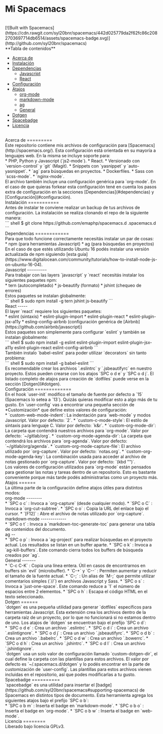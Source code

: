 Mi Spacemacs
=

<br>
[![Built with Spacemacs](https://cdn.rawgit.com/syl20bnr/spacemacs/442d025779da2f62fc86c2082703697714db6514/assets/spacemacs-badge.svg)](http://github.com/syl20bnr/spacemacs)

<br>
<!-- markdown-toc start - Don't edit this section. Run M-x markdown-toc-generate-toc again -->
**Tabla de contenidos**

- [Acerca de](#acerca-de)
- [Instalación](#instalación)
- [Dependencias](#dependencias)
    - [Javascript](#javascript)
    - [React](#react)
- [Configuración](#configuración)
- [Atajos](#atajos)
    - [org-mode](#org-mode)
    - [markdown-mode](#markdown-mode)
    - [ag](#ag)
    - [General](#general)
- [Dotgen](#dotgen)
- [Spacebadge](#spacebadge)
- [Licencia](#licencia)

<!-- markdown-toc end -->

<br>
Acerca de
=========

<br>
Este repositorio contiene mis archivos de configuración para [Spacemacs](http://spacemacs.org/). Esta configuración está orientada en su mayoría a lenguajes web. En la misma se incluye soporte para:

<br>
 * PHP, Python y Javascript (`js2-mode`).
 * React.
 * Versionado con `version-control` y `git` (Magit).
 * Snippets con `yasnippet` y `auto-yasnippet`.
 * `ag` para búsquedas en proyectos.
 * Dockerfiles.
 * Sass con `scss-mode`.
 * `nginx-mode`.

<br>
El archivo también incluye una configuración genérica para `org-mode`. En el caso de que quieras forkear esta configuración tené en cuenta los pasos extra de configuración en la secciones [Dependencias](#dependencias) y [Configuración](#configuración).

<br>
Instalación
===========

<br>
Antes de instalar te conviene realizar un backup de tus archivos de configuración. La instalación se realiza clonando el repo de la siguiente manera:

<br>
``` shell
 $ git clone https://github.com/emaphp/spacemacs.d .spacemacs.d
```

<br>
Dependencias
============

<br>
Para que todo funcione correctamente necesitás instalar un par de cosas:

<br>
 * npm (para herramientas Javascript)
 * ag (para búsquedas en proyectos)

<br>
En el caso de que estés utilizando Ubuntu 16 podés instalar una versión actualizada de npm siguiendo [esta guía](https://www.digitalocean.com/community/tutorials/how-to-install-node-js-on-ubuntu-16-04).

<br>
Javascript
----------

<br>
Para trabajar con las layers `javascript` y `react` necesitás instalar los siguientes paquetes npm:

<br>
 * tern (autocompletado)
 * js-beautify (formato)
 * jshint (chequeo de errores)

<br>
Estos paquetes se instalan globalmente:

<br>
``` shell
 $ sudo npm install -g tern jshint js-beautify
```

<br>
React
-----

<br>
El layer `react` requiere los siguientes paquetes:

<br>
 * eslint (sintaxis)
 * eslint-plugin-import
 * eslint-plugin-react
 * eslint-plugin-jsx-a11y
 * esling-config-airbnb (configuración genérica de [Airbnb](https://github.com/airbnb/javascript))

<br>
Estos paquetes son simplemente para configurar `eslint` y también se instalan globalmente:

<br>
``` shell
 $ sudo npm install -g eslint eslint-plugin-import eslint-plugin-jsx-a11y eslint-plugin-react eslint-config-airbnb
```

<br>
También instalo `babel-eslint` para poder utilizar `decorators` sin tanto problema:

<br>
``` shell
 $ sudo npm install -g babel-eslint
```

<br>
Es recomendable crear los archivos `.eslintrc` y `.jsbeautifyrc` en nuestro proyecto. Estos pueden crearse con los atajos `SPC o d e` y `SPC o d j`. El listado completo de atajos para creación de `dotfiles` puede verse en la sección [Dotgen](#dotgen).

<br>
Configuración
=============

<br>
En el hook `user-init` modifico el tamaño de fuente por defecto a `15` (Spacemacs lo setea a `13`). Quizás quieras modificar esto a algo más de tu gusto. En `user-config` vas a encontrar una pequeña sección de *Customización* que define estos valores de configuración:

<br>
 * `custom-web-mode-indent`: La indentación para `web-mode` y modos Javascript. Valor por defecto: `2`.
 * `custom-c-mode-style`: El estilo de sintaxis para lenguaje C. Valor por defecto: `k&r`.
 * `custom-org-mode-dir`: La carpeta que contendrá nuestros archivos para `org-mode`. Valor por defecto: `~/gitlab/org`.
 * `custom-org-mode-agenda-dir`: La carpeta que contendrá los archivos para `org-agenda`. Valor por defecto: `~/gitlab/org/agenda`.
 * `custom-org-mode-capture-file`: El archivo utilizado por `org-capture`. Valor por defecto: `notas.org`.
 * `custom-org-mode-agenda-key`: La combinación usada para acceder al archivo de notas gestionado por `org-capture`. Valor por defecto: `(kbd "<f12>")`.

<br>
Los valores de configuración utilizados para `org-mode` están pensados para gestionar las notas y tareas dentro de un repositorio. Esto es bastante conveniente porque más tarde podés administrarlas como un proyecto más.

<br>
Atajos
======

<br>
La última parte de la configuración define atajos útiles para distintos modos:

<br>
org-mode
--------

<br>
 * `SPC o c` : Invoca a `org-capture` (desde cualquier modo).
 * `SPC o C` : Invoca a `org-cut-subtree`.
 * `SPC o o` : Copia la URL del enlace bajo el cursor.
 * `[F12]`   : Abre el archivo de notas utilizado por `org-capture`.

<br>
markdown-mode
-------------

<br>
 * `SPC o t` : Invoca a `markdown-toc-generate-toc` para generar una tabla de contenidos del documento.

<br>
ag
--

<br>
 * `SPC o p` : Invoca a `ag-project` para realizar búsquedas en el proyecto actual. Los resultados se listan en un buffer aparte.
 * `SPC o k` : Invoca a `ag-kill-buffers`. Este comando cierra todos los buffers de búsqueda creados por `ag`.

<br>
General
-------

<br>
 * `C-c C-K` : Copia una línea entera. Útil en casos de encontrarnos en buffers sin `evil` (microbuffer).
 * `C-+` y `C--` : Permiten aumentar y reducir el tamaño de la fuente actual.
 * `C-;` : Un alias de `M-;` que permite utilizar comentarios simples (`//`) en archivos Javascript y Sass.
 * `SPC o s` : Invoca a `just-one-space`. Este comando reduce a `1` el número de espacios entre 2 elementos.
 * `SPC o h` : Escapa el código HTML en el texto seleccionado.

<br>
Dotgen
======

<br>
`dotgen` es una pequeña utilidad para generar `dotfiles` específicos para herramientas Javascript. Esta extensión crea los archivos dentro de la carpeta raíz de un proyecto, por lo que no funcionará si no estamos dentro de uno. Los atajos de `dotgen` se encuentran bajo el prefijo `SPC o d`:

<br>
  * `SPC o d e` : Crea un archivo `.eslintrc`.
  * `SPC o d i` : Crea un archivo `.eslintignore`.
  * `SPC o d j` : Crea un archivo `.jsbeautifyrc`.
  * `SPC o d b` : Crea un archivo `.babelrc`.
  * `SPC o d w` : Crea un archivo `.bowerrc`.
  * `SPC o d h` : Crea un archivo `.jshintrc`.
  * `SPC o d I` : Crea un archivo `.jshintignore`.

<br>
`dotgen` usa un solo valor de configuración llamado `custom-dotgen-dir`, el cual define la carpeta con las plantillas para estos archivos. El valor por defecto es `~/.spacemacs.d/dotgen` y lo podés encontrar en la parte de customización de `user-config`. Las plantillas para estos archivos vienen incluidas en el repositorio, así que podes modificarlas a tu gusto.

<br>
Spacebadge
==========

<br>
`spacebadge` es una utilidad para insertar el [badge](https://github.com/syl20bnr/spacemacs#supporting-spacemacs) de Spacemacs en distintos tipos de documento. Esta herramienta agrega los siguientes atajos bajo el prefijo `SPC o b`:

<br>
 * `SPC o b m` : Inserta el badge en `markdown-mode`.
 * `SPC o b o` : Inserta el badge en `org-mode`.
 * `SPC o b w` : Inserta el badge en `web-mode`.

<br>
Licencia
========

<br>
Liberado bajo licencia GPLv3.

